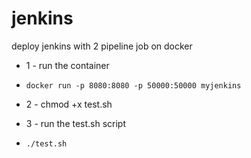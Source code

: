 # jenkins
deploy jenkins with 2 pipeline job on docker


* 1 - run the container 
*     docker run -p 8080:8080 -p 50000:50000 myjenkins

* 2 - chmod +x test.sh



* 3 - run the test.sh script
*     ./test.sh
